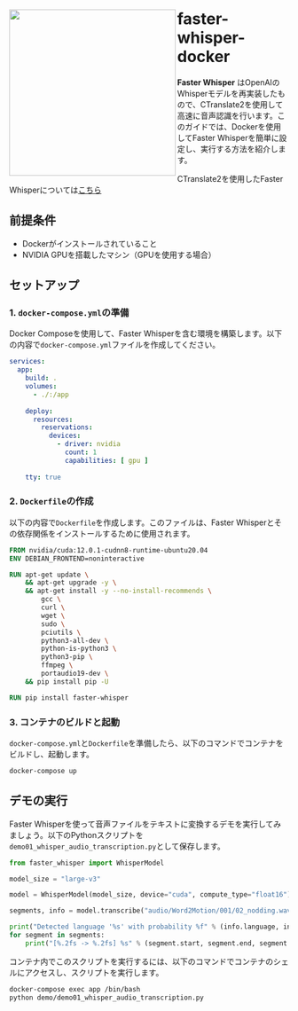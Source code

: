 
<h1>
<img src="https://raw.githubusercontent.com/Sunwood-ai-labs/faster-whisper-docker/master/docs/fast_icon.png" height=300px align="left"/>
faster-whisper-docker <br>
</h1>

**Faster Whisper** はOpenAIのWhisperモデルを再実装したもので、CTranslate2を使用して高速に音声認識を行います。このガイドでは、Dockerを使用してFaster Whisperを簡単に設定し、実行する方法を紹介します。

CTranslate2を使用したFaster Whisperについては[こちら](https://github.com/Sunwood-ai-labs/faster-whisper-docker/blob/master/README_fast_JP.md)




## 前提条件
- Dockerがインストールされていること
- NVIDIA GPUを搭載したマシン（GPUを使用する場合）
## セットアップ

### 1. `docker-compose.yml`の準備

Docker Composeを使用して、Faster Whisperを含む環境を構築します。以下の内容で`docker-compose.yml`ファイルを作成してください。

```yaml
services:
  app:
    build: .
    volumes:
      - ./:/app
    
    deploy:
      resources:
        reservations:
          devices:
            - driver: nvidia
              count: 1
              capabilities: [ gpu ]
              
    tty: true
```


### 2. `Dockerfile`の作成

以下の内容で`Dockerfile`を作成します。このファイルは、Faster Whisperとその依存関係をインストールするために使用されます。

```Dockerfile
FROM nvidia/cuda:12.0.1-cudnn8-runtime-ubuntu20.04
ENV DEBIAN_FRONTEND=noninteractive

RUN apt-get update \
    && apt-get upgrade -y \
    && apt-get install -y --no-install-recommends \
        gcc \
        curl \
        wget \
        sudo \
        pciutils \
        python3-all-dev \
        python-is-python3 \
        python3-pip \
        ffmpeg \
        portaudio19-dev \
    && pip install pip -U

RUN pip install faster-whisper
```


### 3. コンテナのビルドと起動

`docker-compose.yml`と`Dockerfile`を準備したら、以下のコマンドでコンテナをビルドし、起動します。

```bash
docker-compose up
```


## デモの実行

Faster Whisperを使って音声ファイルをテキストに変換するデモを実行してみましょう。以下のPythonスクリプトを`demo01_whisper_audio_transcription.py`として保存します。

```python
from faster_whisper import WhisperModel

model_size = "large-v3"

model = WhisperModel(model_size, device="cuda", compute_type="float16")

segments, info = model.transcribe("audio/Word2Motion/001/02_nodding.wav", beam_size=5)

print("Detected language '%s' with probability %f" % (info.language, info.language_probability))
for segment in segments:
    print("[%.2fs -> %.2fs] %s" % (segment.start, segment.end, segment.text))
```



コンテナ内でこのスクリプトを実行するには、以下のコマンドでコンテナのシェルにアクセスし、スクリプトを実行します。

```bash
docker-compose exec app /bin/bash
python demo/demo01_whisper_audio_transcription.py
```












